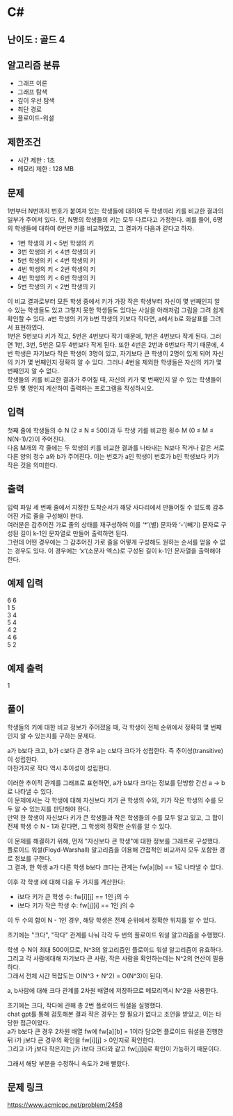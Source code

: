 # C#

## 난이도 : 골드 4

## 알고리즘 분류
  - 그래프 이론
  - 그래프 탐색
  - 깊이 우선 탐색
  - 최단 경로
  - 플로이드-워셜

## 제한조건
  - 시간 제한 : 1초
  - 메모리 제한 : 128 MB

## 문제
1번부터 N번까지 번호가 붙여져 있는 학생들에 대하여 두 학생끼리 키를 비교한 결과의 일부가 주어져 있다. 단, N명의 학생들의 키는 모두 다르다고 가정한다. 예를 들어, 6명의 학생들에 대하여 6번만 키를 비교하였고, 그 결과가 다음과 같다고 하자.<br/>

  - 1번 학생의 키 < 5번 학생의 키
  - 3번 학생의 키 < 4번 학생의 키
  - 5번 학생의 키 < 4번 학생의 키
  - 4번 학생의 키 < 2번 학생의 키
  - 4번 학생의 키 < 6번 학생의 키
  - 5번 학생의 키 < 2번 학생의 키

이 비교 결과로부터 모든 학생 중에서 키가 가장 작은 학생부터 자신이 몇 번째인지 알 수 있는 학생들도 있고 그렇지 못한 학생들도 있다는 사실을 아래처럼 그림을 그려 쉽게 확인할 수 있다. a번 학생의 키가 b번 학생의 키보다 작다면, a에서 b로 화살표를 그려서 표현하였다.<br/>
1번은 5번보다 키가 작고, 5번은 4번보다 작기 때문에, 1번은 4번보다 작게 된다. 그러면 1번, 3번, 5번은 모두 4번보다 작게 된다. 또한 4번은 2번과 6번보다 작기 때문에, 4번 학생은 자기보다 작은 학생이 3명이 있고, 자기보다 큰 학생이 2명이 있게 되어 자신의 키가 몇 번째인지 정확히 알 수 있다. 그러나 4번을 제외한 학생들은 자신의 키가 몇 번째인지 알 수 없다.<br/>
학생들의 키를 비교한 결과가 주어질 때, 자신의 키가 몇 번째인지 알 수 있는 학생들이 모두 몇 명인지 계산하여 출력하는 프로그램을 작성하시오.<br/>


## 입력
첫째 줄에 학생들의 수 N (2 ≤ N ≤ 500)과 두 학생 키를 비교한 횟수 M (0 ≤ M ≤ N(N-1)/2)이 주어진다.<br/>
다음 M개의 각 줄에는 두 학생의 키를 비교한 결과를 나타내는 N보다 작거나 같은 서로 다른 양의 정수 a와 b가 주어진다. 이는 번호가 a인 학생이 번호가 b인 학생보다 키가 작은 것을 의미한다.<br/>


## 출력
입력 파일 세 번째 줄에서 지정한 도착순서가 해당 사다리에서 만들어질 수 있도록 감추어진 가로 줄을 구성해야 한다.<br/>
여러분은 감추어진 가로 줄의 상태를 재구성하여 이를 ‘*’(별) 문자와 ‘-’(빼기) 문자로 구성된 길이 k-1인 문자열로 만들어 출력하면 된다.<br/>
그런데 어떤 경우에는 그 감추어진 가로 줄을 어떻게 구성해도 원하는 순서를 얻을 수 없는 경우도 있다.  이 경우에는  ‘x’(소문자 엑스)로 구성된 길이 k-1인 문자열을 출력해야 한다.<br/>


## 예제 입력
6 6<br/>
1 5<br/>
3 4<br/>
5 4<br/>
4 2<br/>
4 6<br/>
5 2<br/>


## 예제 출력
1<br/>


## 풀이
학생들의 키에 대한 비교 정보가 주어졌을 때, 각 학생이 전체 순위에서 정확히 몇 번째인지 알 수 있는지를 구하는 문제다.<br/>


a가 b보다 크고, b가 c보다 큰 경우 a는 c보다 크다가 성립한다. 즉 추이성(transitive)이 성립한다.<br/>
마찬가지로 작다 역시 추이성이 성립한다.<br/>


이러한 추이적 관계를 그래프로 표현하면, a가 b보다 크다는 정보를 단방향 간선 a → b로 나타낼 수 있다.<br/>
이 문제에서는 각 학생에 대해 자신보다 키가 큰 학생의 수와, 키가 작은 학생의 수를 모두 알 수 있는지를 판단해야 한다.<br/>
만약 한 학생이 자신보다 키가 큰 학생들과 작은 학생들의 수를 모두 알고 있고, 그 합이 전체 학생 수 N - 1과 같다면, 그 학생의 정확한 순위를 알 수 있다.<br/>


이 문제를 해결하기 위해, 먼저 "자신보다 큰 학생"에 대한 정보를 그래프로 구성했다.<br/>
플로이드 워셜(Floyd-Warshall) 알고리즘을 이용해 간접적인 비교까지 모두 포함한 경로 정보를 구한다.<br/>
그 결과, 한 학생 a가 다른 학생 b보다 크다는 관계는 fw[a][b] == 1로 나타낼 수 있다.<br/>


이후 각 학생 i에 대해 다음 두 가지를 계산한다:<br/>

  - i보다 키가 큰 학생 수: fw[i][j] == 1인 j의 수
  - i보다 키가 작은 학생 수: fw[j][i] == 1인 j의 수


이 두 수의 합이 N - 1인 경우, 해당 학생은 전체 순위에서 정확한 위치를 알 수 있다.<br/>


초기에는 "크다", "작다" 관계를 나눠 각각 두 번의 플로이드 워셜 알고리즘을 수행했다.<br/>


학생 수 N이 최대 500이므로, N^3의 알고리즘인 플로이드 워셜 알고리즘이 유효하다.<br/>
그리고 각 사람에대해 자기보다 큰 사람, 작은 사람을 확인하는데는 N^2의 연산이 필용하다.<br/>
그래서 전체 시간 복잡도는 O(N^3 + N^2) = O(N^3)이 된다.<br/>


a, b사람에 대해 크다 관계를 2차원 배열에 저장하므로 메모리역시 N^2을 사용한다.<br/>


초기에는 크다, 작다에 관해 총 2번 플로이드 워셜을 실행했다.<br/>
chat gpt를 통해 검토해본 결과 작은 경우는 할 필요가 없다고 조언을 받았고, 이는 타당한 접근이었다.<br/>
a가 b보다 큰 경우 2차원 배열 fw에 fw[a][b] = 1이라 담으면 플로이드 워셜을 진행한 뒤 i가 j보다 큰 경우의 확인을 fw[i][j] > 0인지로 확인한다.<br/>
그리고 i가 j보다 작은지는 j가 i보다 크다와 같고 fw[j][i]로 확인이 가능하기 때문이다.<br/>


그래서 해당 부분을 수정하니 속도가 2배 빨랐다.<br/>


## 문제 링크
https://www.acmicpc.net/problem/2458